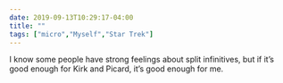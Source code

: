 ```yaml
---
date: 2019-09-13T10:29:17-04:00
title: ""
tags: ["micro","Myself","Star Trek"]
---
```

I know some people have strong feelings about split infinitives, but if it’s good enough for Kirk and Picard, it’s good enough for me.
